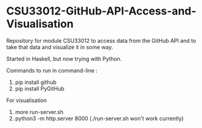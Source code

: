 # CSU33012-GitHub-API-Access-and-Visualisation
Repository for module CSU33012 to access data from the GitHub API and to take that data and visualize it in some way.

Started in Haskell, but now trying with Python.

Commands to run in command-line :

1) pip install github
2) pip install PyGitHub

For visualisation
1) more run-server.sh
2) python3 -m http.server 8000   (./run-server.sh won't work currently)
